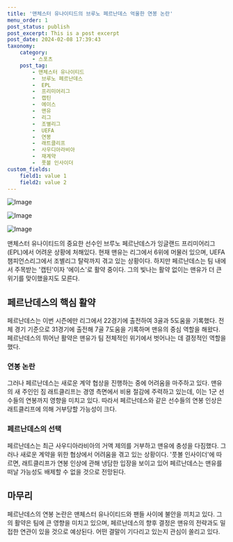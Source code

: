 ```yaml
---
title: '맨체스터 유나이티드의 브루노 페르난데스 억울한 연봉 논란'
menu_order: 1
post_status: publish
post_excerpt: This is a post excerpt
post_date: 2024-02-08 17:39:43
taxonomy:
    category:
        - 스포츠
    post_tag:
        - 맨체스터 유나이티드
        -  브루노 페르난데스
        -  EPL
        -  프리미어리그
        -  캡틴
        -  에이스
        -  맨유
        -  리그
        -  조별리그
        -  UEFA
        -  연봉
        -  래트클리프
        -  사우디아라비아
        -  재계약
        -  풋볼 인사이더
custom_fields:
    field1: value 1
    field2: value 2
---
```


![Image](https://imgnews.pstatic.net/image/117/2024/02/08/0003805612_001_20240208140101201.jpg?type=w647)

![Image](https://imgnews.pstatic.net/image/117/2024/02/08/0003805612_002_20240208140101241.jpg?type=w647)

![Image](https://imgnews.pstatic.net/image/117/2024/02/08/0003805612_003_20240208140101285.jpg?type=w647)

맨체스터 유나이티드의 중요한 선수인 브루노 페르난데스가 잉글랜드 프리미어리그(EPL)에서 어려운 상황에 처해있다. 현재 맨유는 리그에서 6위에 머물러 있으며, UEFA 챔피언스리그에서 조별리그 탈락까지 겪고 있는 상황이다. 하지만 페르난데스는 팀 내에서 주목받는 '캡틴'이자 '에이스'로 활약 중이다. 그의 빛나는 활약 없이는 맨유가 더 큰 위기를 맞이했을지도 모른다.
## 페르난데스의 핵심 활약
페르난데스는 이번 시즌에만 리그에서 22경기에 출전하여 3골과 5도움을 기록했다. 전체 경기 기준으로 31경기에 출전해 7골 7도움을 기록하며 맨유의 중심 역할을 해왔다. 페르난데스의 뛰어난 활약은 맨유가 팀 전체적인 위기에서 벗어나는 데 결정적인 역할을 했다.
### 연봉 논란
그러나 페르난데스는 새로운 계약 협상을 진행하는 중에 어려움을 마주하고 있다. 맨유의 새 주인인 짐 래트클리프는 경영 측면에서 비용 절감에 주력하고 있는데, 이는 1군 선수들의 연봉까지 영향을 미치고 있다. 따라서 페르난데스와 같은 선수들의 연봉 인상은 래트클리프에 의해 거부당할 가능성이 크다.
### 페르난데스의 선택
페르난데스는 최근 사우디아라비아의 거액 제의를 거부하고 맨유에 충성을 다짐했다. 그러나 새로운 계약을 위한 협상에서 어려움을 겪고 있는 상황이다. '풋볼 인사이더'에 따르면, 래트클리프가 연봉 인상에 관해 냉담한 입장을 보이고 있어 페르난데스는 맨유를 떠날 가능성도 배제할 수 없을 것으로 전망된다.
## 마무리
페르난데스의 연봉 논란은 맨체스터 유나이티드와 팬들 사이에 불안을 끼치고 있다. 그의 활약은 팀에 큰 영향을 미치고 있으며, 페르난데스의 향후 결정은 맨유의 전략과도 밀접한 연관이 있을 것으로 예상된다. 어떤 결말이 기다리고 있는지 관심이 쏠리고 있다.
